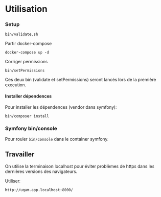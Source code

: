 # Utilisation

### Setup
```
bin/validate.sh
```
Partir docker-compose
```
docker-compose up -d
```
Corriger permissions
```
bin/setPermissions
```

Ces deux bin (validate et setPermissions) seront lancés lors de la première execution.

#### Installer dépendences
Pour installer les dépendences (vendor dans symfony):
```
bin/composer install
```

### Symfony bin/console

Pour rouler `bin/console` dans le container symfony.

## Travailler

On utilise la terminaison localhost pour éviter problèmes de https dans les dernières versions des navigateurs.

Utiliser:
```
http://uqam.app.localhost:8000/
```
